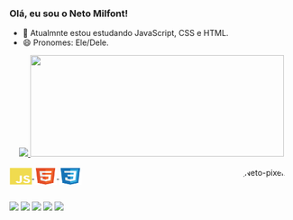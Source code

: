 ### Olá, eu sou o Neto Milfont!

- 🌱 Atualmnte estou estudando JavaScript, CSS e HTML.
- 😄 Pronomes: Ele/Dele.

<div align="center">
  <a href="https://github.com/netomilfont">
  <img height="180em" src="https://github-readme-stats.vercel.app/api?username=netomilfont&show_icons=true&theme=material-palenight&include_all_commits=true&count_private=true"/>
  <img height="180em" width="450em"src="https://github-readme-stats.vercel.app/api/top-langs/?username=netomilfont&layout=compact&langs_count=7&theme=material-palenight"/>
</div>
  
<div style="display: inline_block"><br>
  <img align="center" alt="Neto-Js" height="30" width="40" src="https://raw.githubusercontent.com/devicons/devicon/master/icons/javascript/javascript-plain.svg">
  <img align="center" alt="Neto-HTML" height="30" width="40" src="https://raw.githubusercontent.com/devicons/devicon/master/icons/html5/html5-original.svg">
  <img align="center" alt="Neto-CSS" height="30" width="40" src="https://raw.githubusercontent.com/devicons/devicon/master/icons/css3/css3-original.svg">
  <img align="right" alt="Neto-pixelart" height="150" style="border-radius:50px;" src="https://cdn.discordapp.com/attachments/387747680752762887/964068834736754688/Solaria_1.png">
</div>
  
 ##
  
<div> 
 
  <a href="https://instagram.com/netomilfont" target="_blank"><img src="https://img.shields.io/badge/-Instagram-%23E4405F?style=for-the-badge&logo=instagram&logoColor=white" target="_blank"></a>
 	<a href="https://www.twitch.tv/solariaw" target="_blank"><img src="https://img.shields.io/badge/Twitch-9146FF?style=for-the-badge&logo=twitch&logoColor=white" target="_blank"></a>
  <a href = "mailto:milfonts2@gmail.com"><img src="https://img.shields.io/badge/-Gmail-%23333?style=for-the-badge&logo=gmail&logoColor=white" target="_blank"></a>
  <a href = "mailto:netomilfont@hotmail.com"><img src="https://img.shields.io/badge/Microsoft_Outlook-0078D4?style=for-the-badge&logo=microsoft-outlook&logoColor=white" target="_blank"></a>
  <a href="https://www.linkedin.com/in/netomilfont/" target="_blank"><img src="https://img.shields.io/badge/-LinkedIn-%230077B5?style=for-the-badge&logo=linkedin&logoColor=white" target="_blank"></a> 
  
